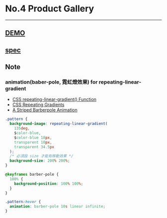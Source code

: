 # No.4 Product Gallery

---

## [DEMO](dist/)

## [spec](https://hexschool.github.io/THE_F2E_Design/week4-product%20gallery/)

## Note

### animation(baber-pole, 霓虹燈效果) for repeating-linear-gradient

- [CSS repeating-linear-gradient() Function](https://www.w3schools.com/cssref/func_repeating-linear-gradient.asp)
- [CSS Repeating Gradients](https://css-tricks.com/snippets/css/css-repeating-gradients/)
- [A Striped Barberpole Animation](https://css-tricks.com/books/volume-i/striped-barberpole-animation/)

```css
.pattern {
  background-image: repeating-linear-gradient(
    135deg,
    $color-blue,
    $color-blue 18px,
    transparent 10px,
    transparent 34.5px
  );
  /* 必須設 size 才能有移動效果 */
  background-size: 200% 200%;
}

@keyframes barber-pole {
  100% {
    background-position: 100% 100%;
  }
}

.pattern:hover {
  animation: barber-pole 10s linear infinite;
}
```
